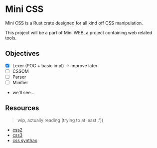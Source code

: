 # Mini CSS

Mini CSS is a Rust crate designed for all kind off CSS manipulation.

This project will be a part of Mini WEB, a project containing web related tools.

## Objectives

- [x] Lexer (POC + basic impl) -> improve later
- [ ] CSSOM
- [ ] Parser
- [ ] Minifier
- we'll see...

## Resources

> wip, actually reading (trying to at least :'))

- [css2](https://www.w3.org/TR/CSS22/css2.pdf)
- [css3](https://drafts.csswg.org/css-syntax/)
- [css synthax](https://developer.mozilla.org/en-US/docs/Web/CSS/Syntax)

